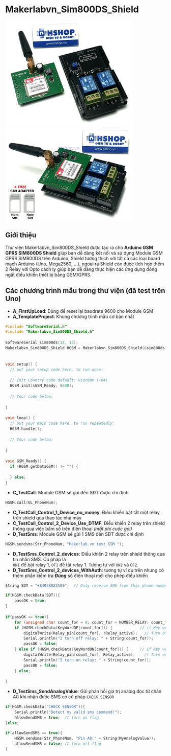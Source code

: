 # Makerlabvn_Sim800DS_Shield 
<a href="https://hshop.vn/products/arduino-gsm-gprs-sim800ds-shield"><img src="doc/image/Sim800DS_Shield.jpg?raw=true" width="400px"></a>&nbsp; <a href="https://hshop.vn/products/arduino-gsm-gprs-sim800ds-shield"><img src="doc/image/Sim800DS_Shield_2.jpg?raw=true" width="400px"></a> <BR/>

## Giới thiệu
Thư viện Makerlabvn_Sim800DS_Shield được tạo ra cho **Arduino GSM GPRS SIM800DS Shield** giúp bạn dễ dàng kết nối và sử dụng Module GSM GPRS SIM800DS trên Arduino, Shield tương thích với tất cả các loại board mạch Arduino (Uno, Mega2560, ...), ngoài ra Shield còn được tích hợp thêm 2 Relay với Opto cách ly giúp bạn dễ dàng thực hiện các ứng dụng đóng ngắt điều khiển thiết bị bằng GSM/GPRS.

## Các chương trình mẫu trong thư viện (đã test trên Uno)
- **A_FirstUpLoad**: Dùng để reset lại baudrate 9600 cho Module GSM
- **A_TemplateProject**: Khung chương trình mẫu cơ bản nhất
```C++
#include "SoftwareSerial.h"
#include "Makerlabvn_Sim800DS_Shield.h"

SoftwareSerial sim800ds(12, 13);
Makerlabvn_Sim800DS_Shield HGSM = Makerlabvn_Sim800DS_Shield(&sim800ds);


void setup() {
  // put your setup code here, to run once:

  // Init Country code default: VietNam (+84)
  HGSM.init(&GSM_Ready, 9600);
  
  // Your code below:
  
}

void loop() {
  // put your main code here, to run repeatedly:
  HGSM.handle();
  
  // Your code below:
  
}

void GSM_Ready() {
  if (HGSM.getDataGSM() != "") {
    
  } else;
}
```
- **C_TestCall**: Module GSM sẽ gọi đến SĐT được chỉ định
```C++
HGSM.call(UL_PhoneNum);
```
- **C_TestCall_Control_1_Device_no_money**: Điều khiển bật tắt một relay trên shield qua thao tác nhá máy
- **C_TestCall_Control_2_Device_Use_DTMF**: Điều khiển 2 relay trên shield thông qua việc bấm số trên điện thoại *(mất phí cuộc gọi)*
- **D_TestSms**: Module GSM sẽ gửi 1 SMS đến SĐT được chỉ định
```C++
HGSM.sendsms(Str_PhoneNum, "Makerlab.vn test GSM ");
```
- **D_TestSms_Control_2_devices**: Điều khiển 2 relay trên shield thông qua tin nhắn SMS. Cú pháp là <br>
```ON1``` để bật relay 1, ```OF1``` để tắt relay 1. Tương tự với ```ON2``` và ```OF2```.
- **D_TestSms_Control_2_devices_WithAuth**: tương tự ví dụ trên nhưng có thêm phần kiểm tra ***Đúng*** số điện thoại mới cho phép điều khiển
```C++
String SDT = "+84938022500";  // Only receive SMS from this phone number
```
```C++
if(HGSM.checkData(SDT)){
    passOK = true;
}

if(passOK == true){
    for (unsigned char count_for = 0; count_for < NUMBER_RELAY; count_for++) {
    if (HGSM.checkData(KeyWordOF[count_for])) {            // if Key word (turn off) match
        digitalWrite(Relay_pin[count_for], !Relay_active);   // Turn off relay
        Serial.println("I turn off relay: " + String(count_for));
        passOK = false;
    } else if (HGSM.checkData(KeyWordON[count_for])) {     // if Key word (turn on) match
        digitalWrite(Relay_pin[count_for], Relay_active);    // Turn on relay
        Serial.println("I turn on relay: " + String(count_for));
        passOK = false;
    } else;
    
}
```
- **D_TestSms_SendAnalogValue**: Gửi phản hồi giá trị analog đọc từ chân A0 khi nhận được SMS có cú pháp ```CHECK SENSOR```
```C++
if(HGSM.checkData("CHECK SENSOR")){
    Serial.println("Detect my valid sms command!");
    allowSendSMS = true;  // turn on flag
}else;
```
```C++
if(allowSendSMS == true){
    HGSM.sendsms(Str_PhoneNum, "Pin A0:" + String(MyAnalogValue));
    allowSendSMS = false; // turn off flag
}
```
